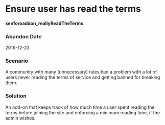 # Ensure user has read the terms
#### xenforoaddon_reallyReadTheTerms

### Abandon Date

2016-12-23

### Scenario

A community with many (unnecessary) rules had a problem with a lot of users never reading the terms of service and getting banned for breaking them.

### Solution

An add-on that keeps track of how much time a user spent reading the terms before joining the site and enforcing a minimum reading time, if the admin wishes.
